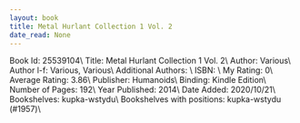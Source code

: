 ```yaml
---
layout: book
title: Metal Hurlant Collection 1 Vol. 2
date_read: None
---
```


Book Id: 25539104\ 
Title: Metal Hurlant Collection 1 Vol. 2\ 
Author: Various\ 
Author l-f: Various, Various\ 
Additional Authors: \ 
ISBN: \ 
My Rating: 0\ 
Average Rating: 3.86\ 
Publisher: Humanoids\ 
Binding: Kindle Edition\ 
Number of Pages: 192\ 
Year Published: 2014\ 
Date Added: 2020/10/21\ 
Bookshelves: kupka-wstydu\ 
Bookshelves with positions: kupka-wstydu (#1957)\ 

